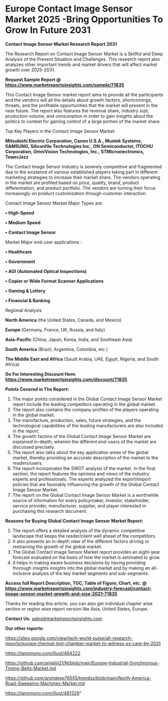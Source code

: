 # Europe Contact Image Sensor Market 2025 -Bring Opportunities To Grow In Future 2031

<strong>Contact Image Sensor Market Research Report 2031</strong>

The Research Report on Contact Image Sensor Market is a Skillful and Deep Analysis of the Present Situation and Challenges. This research report also analyzes other important trends and market drivers that will affect market growth over 2025-2031.

<strong>Request Sample Report @ <a href=https://www.marketreportsinsights.com/sample/71835>https://www.marketreportsinsights.com/sample/71835</a></strong>

This Contact Image Sensor market report aims to provide all the participants and the vendors will all the details about growth factors, shortcomings, threats, and the profitable opportunities that the market will present in the near future. The report also features the revenue share, industry size, production volume, and consumption in order to gain insights about the politics to contest for gaining control of a large portion of the market share.

Top Key Players in the Contact Image Sensor Market:

<strong>Mitsubishi Electric Corporation, Canon U.S.A., Mustek Systems, SAMSUNG, Siliconfile Technologies Inc., ON Semiconductor, ITOCHU Corporation, OmniVision Technologies, Inc., STMicroelectronics, TowerJazz</strong>

The Contact Image Sensor Industry is severely competitive and fragmented due to the existence of various established players taking part in different marketing strategies to increase their market share. The vendors operating in the market are profiled based on price, quality, brand, product differentiation, and product portfolio. The vendors are turning their focus increasingly on product customization through customer interaction.

Contact Image Sensor Market Major Types are:

<strong>• High-Speed

• Medium Speed

• Contact Image Sensor</strong>

Market Major end-user applications :

<strong>• Healthcare

• Government

• AOI (Automated Optical Inspections)

• Copier or Wide Format Scanner Applications

• Gaming & Lottery

• Financial & Banking</strong>

Regional Analysis

</u><strong><b>North America</b></strong> (the United States, Canada, and Mexico)

<strong><b>Europe </b></strong>(Germany, France, UK, Russia, and Italy)

<strong><b>Asia-Pacific</b></strong> (China, Japan, Korea, India, and Southeast Asia)

<strong><b>South America</b></strong> (Brazil, Argentina, Colombia, etc.)

<strong><b>The Middle East and Africa</b></strong> (Saudi Arabia, UAE, Egypt, Nigeria, and South Africa)

<strong>Go For Interesting Discount Here: <a href=https://www.marketreportsinsights.com/discount/71835>https://www.marketreportsinsights.com/discount/71835</a></strong>

<strong>Points Covered in The Report:</strong>
<ol>
  <li>The major points considered in the Global Contact Image Sensor Market report include the leading competitors operating in the global market.</li>
  <li>The report also contains the company profiles of the players operating in the global market.</li>
  <li>The manufacture, production, sales, future strategies, and the technological capabilities of the leading manufacturers are also included in the report.</li>
  <li>The growth factors of the Global Contact Image Sensor Market are explained in-depth, wherein the different end-users of the market are discussed precisely.</li>
  <li>The report also talks about the key application areas of the global market, thereby providing an accurate description of the market to the readers/users.</li>
  <li>The report incorporates the SWOT analysis of the market. In the final section, the report features the opinions and views of the industry experts and professionals. The experts analyzed the export/import policies that are favorably influencing the growth of the Global Contact Image Sensor Market.</li>
  <li>The report on the Global Contact Image Sensor Market is a worthwhile source of information for every policymaker, investor, stakeholder, service provider, manufacturer, supplier, and player interested in purchasing this research document.</li>
</ol>
<strong>Reasons for Buying Global Contact Image Sensor Market Report:</strong>

<ol>
  <li>The report offers a detailed analysis of the dynamic competitive landscape that keeps the reader/client well ahead of the competitors.</li>
  <li>It also presents an in-depth view of the different factors driving or restraining the growth of the global market.</li>
  <li>The Global Contact Image Sensor Market report provides an eight-year forecast evaluated on the basis of how the market is estimated to grow.</li>
  <li>It helps in making aware business decisions by having providing thorough insights insights into the global market and by making an all-inclusive analysis of the key market segments and sub-segments.</li>
</ol>
<strong>Access full Report Description, TOC, Table of Figure, Chart, etc. @ <a href=https://www.marketreportsinsights.com/industry-forecast/contact-image-sensor-market-growth-and-size-2021-71835>https://www.marketreportsinsights.com/industry-forecast/contact-image-sensor-market-growth-and-size-2021-71835</a></strong>


Thanks for reading this article; you can also get individual chapter wise section or region wise report version like Asia, United States, Europe.

<strong>Contact Us:</strong>
sales@marketreportsinsights.com

<strong>Our other reports:</strong>

<a href=https://sites.google.com/view/tech-world-pulse/all-research-reports/europe-thermal-test-chamber-market-to-witness-xx-cagr-by-2031>https://sites.google.com/view/tech-world-pulse/all-research-reports/europe-thermal-test-chamber-market-to-witness-xx-cagr-by-2031</a>

<a href=https://tanomuno.com/illust/464222>https://tanomuno.com/illust/464222</a>

<a href=https://github.com/anjaliiii21/N/blob/main/Europe-Industrial-Synchronous-Timing-Belts-Market.md>https://github.com/anjaliiii21/N/blob/main/Europe-Industrial-Synchronous-Timing-Belts-Market.md</a>

<a href=https://github.com/arshdeep76555/trendss/blob/main/North-America-Road-Sweeping-Machines-Market.md>https://github.com/arshdeep76555/trendss/blob/main/North-America-Road-Sweeping-Machines-Market.md</a>

<a href=https://tanomuno.com/illust/461329>https://tanomuno.com/illust/461329</a>"
